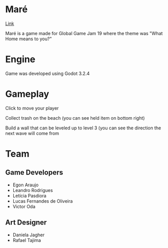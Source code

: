 # Maré

[Link](https://v3.globalgamejam.org/2019/games/mar%C3%A9)

Maré is a game made for Global Game Jam 19 where the theme was "What Home means to you?"

# Engine

Game was developed using Godot 3.2.4

# Gameplay

Click to move your player

Collect trash on the beach (you can see held item on bottom right)

Build a wall that can be leveled up to level 3 (you can see the direction the next wave will come from

# Team

## Game Developers

* Egon Araujo
* Leandro Rodrigues
* Letícia Pasdiora
* Lucas Fernandes de Oliveira
* Victor Oda

## Art Designer

* Daniela Jagher
* Rafael Tajima
